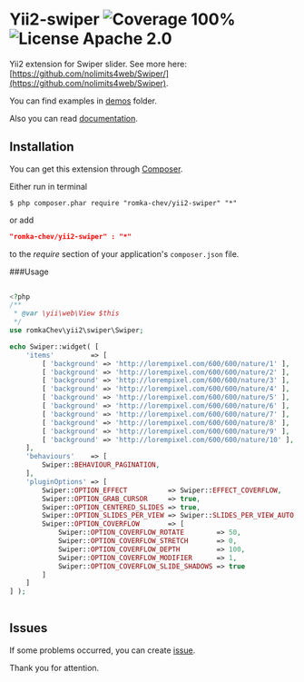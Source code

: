 # Yii2-swiper ![Coverage 100%](https://img.shields.io/badge/coverage-100%25-green.svg?style=flat) ![License Apache 2.0](https://img.shields.io/badge/license-Apache%202-blue.svg?style=flat)

Yii2 extension for Swiper slider. See more here: [https://github.com/nolimits4web/Swiper/](https://github.com/nolimits4web/Swiper).

You can find examples in [demos](demos) folder.

Also you can read [documentation](docs).

## Installation
 
You can get this extension through [Composer](https://getcomposer.org/download/).
 
Either run in terminal
 
```Shell
$ php composer.phar require "romka-chev/yii2-swiper" "*"
```
 
or add
 
```JSON
"romka-chev/yii2-swiper" : "*"
```
 
to the *require* section of your application's ```composer.json``` file.
    
###Usage

```PHP
 
<?php
/**
 * @var \yii\web\View $this
 */
use romkaChev\yii2\swiper\Swiper;

echo Swiper::widget( [
    'items'         => [
        [ 'background' => 'http://lorempixel.com/600/600/nature/1' ],
        [ 'background' => 'http://lorempixel.com/600/600/nature/2' ],
        [ 'background' => 'http://lorempixel.com/600/600/nature/3' ],
        [ 'background' => 'http://lorempixel.com/600/600/nature/4' ],
        [ 'background' => 'http://lorempixel.com/600/600/nature/5' ],
        [ 'background' => 'http://lorempixel.com/600/600/nature/6' ],
        [ 'background' => 'http://lorempixel.com/600/600/nature/7' ],
        [ 'background' => 'http://lorempixel.com/600/600/nature/8' ],
        [ 'background' => 'http://lorempixel.com/600/600/nature/9' ],
        [ 'background' => 'http://lorempixel.com/600/600/nature/10' ],
    ],
    'behaviours'    => [
        Swiper::BEHAVIOUR_PAGINATION,
    ],
    'pluginOptions' => [
        Swiper::OPTION_EFFECT          => Swiper::EFFECT_COVERFLOW,
        Swiper::OPTION_GRAB_CURSOR     => true,
        Swiper::OPTION_CENTERED_SLIDES => true,
        Swiper::OPTION_SLIDES_PER_VIEW => Swiper::SLIDES_PER_VIEW_AUTO,
        Swiper::OPTION_COVERFLOW       => [
            Swiper::OPTION_COVERFLOW_ROTATE        => 50,
            Swiper::OPTION_COVERFLOW_STRETCH       => 0,
            Swiper::OPTION_COVERFLOW_DEPTH         => 100,
            Swiper::OPTION_COVERFLOW_MODIFIER      => 1,
            Swiper::OPTION_COVERFLOW_SLIDE_SHADOWS => true
        ]
    ]
] );
 
```

## Issues

If some problems occurred, you can create [issue](issues).

Thank you for attention.

